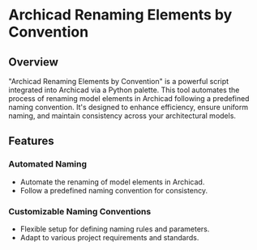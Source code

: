 # Archicad Renaming Elements by Convention

## Overview
"Archicad Renaming Elements by Convention" is a powerful script integrated into Archicad via a Python palette. This tool automates the process of renaming model elements in Archicad following a predefined naming convention. It's designed to enhance efficiency, ensure uniform naming, and maintain consistency across your architectural models.

## Features

### Automated Naming
- Automate the renaming of model elements in Archicad.
- Follow a predefined naming convention for consistency.

### Customizable Naming Conventions
- Flexible setup for defining naming rules and parameters.
- Adapt to various project requirements and standards.
